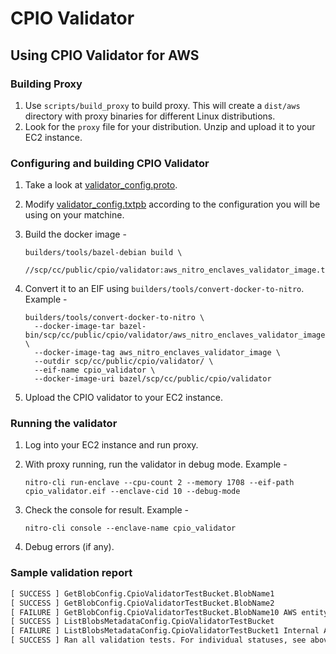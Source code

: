 # CPIO Validator

## Using CPIO Validator for AWS

### Building Proxy

1. Use `scripts/build_proxy` to build proxy. This will create a `dist/aws` directory with proxy
   binaries for different Linux distributions.
1. Look for the `proxy` file for your distribution. Unzip and upload it to your EC2 instance.

### Configuring and building CPIO Validator

1. Take a look at
   [validator_config.proto](./../scp/cc/public/cpio/validator/proto/validator_config.proto).
1. Modify [validator_config.txtpb](./../scp/cc/public/cpio/validator/validator_config.txtpb)
   according to the configuration you will be using on your matchine.
1. Build the docker image -

    ```shell
    builders/tools/bazel-debian build \
      //scp/cc/public/cpio/validator:aws_nitro_enclaves_validator_image.tar
    ```

1. Convert it to an EIF using `builders/tools/convert-docker-to-nitro`. Example -

    ```shell
    builders/tools/convert-docker-to-nitro \
      --docker-image-tar bazel-bin/scp/cc/public/cpio/validator/aws_nitro_enclaves_validator_image.tar \
      --docker-image-tag aws_nitro_enclaves_validator_image \
      --outdir scp/cc/public/cpio/validator/ \
      --eif-name cpio_validator \
      --docker-image-uri bazel/scp/cc/public/cpio/validator
    ```

1. Upload the CPIO validator to your EC2 instance.

### Running the validator

1. Log into your EC2 instance and run proxy.
1. With proxy running, run the validator in debug mode. Example -

    ```shell
    nitro-cli run-enclave --cpu-count 2 --memory 1708 --eif-path cpio_validator.eif --enclave-cid 10 --debug-mode
    ```

1. Check the console for result. Example -

    ```shell
    nitro-cli console --enclave-name cpio_validator
    ```

1. Debug errors (if any).

### Sample validation report

```txt
[ SUCCESS ] GetBlobConfig.CpioValidatorTestBucket.BlobName1
[ SUCCESS ] GetBlobConfig.CpioValidatorTestBucket.BlobName2
[ FAILURE ] GetBlobConfig.CpioValidatorTestBucket.BlobName10 AWS entity not found
[ SUCCESS ] ListBlobsMetadataConfig.CpioValidatorTestBucket
[ FAILURE ] ListBlobsMetadataConfig.CpioValidatorTestBucket1 Internal AWS server error
[ SUCCESS ] Ran all validation tests. For individual statuses, see above.
```
